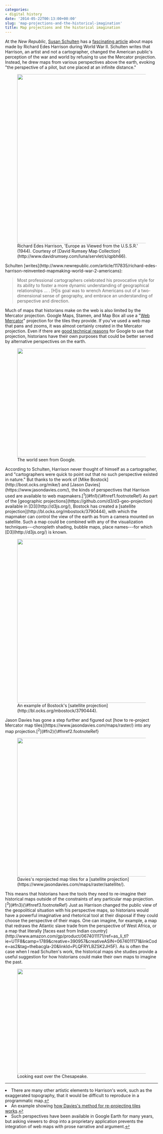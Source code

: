 ```yaml
---
categories:
- digital history
date: '2014-05-22T00:13:00+00:00'
slug: 'map-projections-and-the-historical-imagination'
title: Map projections and the historical imagination
---
```


At the *New Republic*, [Susan Schulten](http://www.mappingthenation.com/) has a [fascinating article](http://www.newrepublic.com/article/117835/richard-edes-harrison-reinvented-mapmaking-world-war-2-americans) about maps made by Richard Edes Harrison during World War II. Schulten writes that Harrison, an artist and not a cartographer, changed the American public's perception of the war and world by refusing to use the Mercator projection. Instead, he drew maps from various perspectives above the earth, evoking "the perspective of a pilot, but one placed at an infinite distance."
<figure id="attachment_571" style="max-width: 739px" class="wp-caption alignnone">
<img class="size-medium_large wp-image-571" src="//files.lincolnmullen.com/uploads/2017/01/harrison-ussr.jpg?resize=739%2C556" alt="" width="739" height="556" srcset="//files.lincolnmullen.com/uploads/2017/01/harrison-ussr.jpg?resize=768%2C578 768w, //files.lincolnmullen.com/uploads/2017/01/harrison-ussr.jpg?resize=300%2C226 300w, //files.lincolnmullen.com/uploads/2017/01/harrison-ussr.jpg?resize=1024%2C771 1024w, //files.lincolnmullen.com/uploads/2017/01/harrison-ussr.jpg?w=1536 1536w, //files.lincolnmullen.com/uploads/2017/01/harrison-ussr.jpg?w=1478 1478w" sizes="(max-width: 739px) 100vw, 739px" data-recalc-dims="1" />
<figcaption class="wp-caption-text">
Richard Edes Harrison, 'Europe as Viewed from the U.S.S.R.' (1944). Courtesy of [David Rumsey Map Collection](http://www.davidrumsey.com/luna/servlet/s/qpbh66).
</figcaption>
</figure>
Schulten [writes](http://www.newrepublic.com/article/117835/richard-edes-harrison-reinvented-mapmaking-world-war-2-americans):

> Most professional cartographers celebrated his provocative style for its ability to foster a more dynamic understanding of geographical relationships ... . \[H\]is goal was to wrench Americans out of a two-dimensional sense of geography, and embrace an understanding of perspective and direction.

Much of maps that historians make on the web is also limited by the Mercator projection. Google Maps, Stamen, and Map Box all use a "[Web Mercator](http://spatialreference.org/ref/sr-org/epsg3857-wgs84-web-mercator-auxiliary-sphere/)" projection for the tiles they provide. If you've used a web map that pans and zooms, it was almost certainly created in the Mercator projection. Even if there are [good technical reasons](http://www.mapthematics.com/forums/viewtopic.php?f=8&t=251) for Google to use that projection, historians have their own purposes that could be better served by alternative perspectives on the earth.
<figure id="attachment_570" style="max-width: 739px" class="wp-caption alignnone">
<img class="size-medium_large wp-image-570" src="https://i1.wp.com/lincolnmullen.com/blog/wp-content/uploads/2017/01/google.png?resize=739%2C358" alt="" width="739" height="358" srcset="https://i1.wp.com/lincolnmullen.com/blog/wp-content/uploads/2017/01/google.png?resize=768%2C372 768w, https://i1.wp.com/lincolnmullen.com/blog/wp-content/uploads/2017/01/google.png?resize=300%2C145 300w, https://i1.wp.com/lincolnmullen.com/blog/wp-content/uploads/2017/01/google.png?resize=1024%2C495 1024w, https://i1.wp.com/lincolnmullen.com/blog/wp-content/uploads/2017/01/google.png?w=1048 1048w" sizes="(max-width: 739px) 100vw, 739px" data-recalc-dims="1" />
<figcaption class="wp-caption-text">
The world seen from Google.
</figcaption>
</figure>
According to Schulten, Harrison never thought of himself as a cartographer, and "cartographers were quick to point out that no such perspective existed in nature." But thanks to the work of [Mike Bostock](http://bost.ocks.org/mike/) and [Jason Davies](https://www.jasondavies.com/), the kinds of perspectives that Harrison used are available to web mapmakers.[<sup>1</sup>](#fn1){\#fnref1.footnoteRef} As part of the [geographic projections](https://github.com/d3/d3-geo-projection) available in [D3](http://d3js.org/), Bostock has created a [satellite projection](http://bl.ocks.org/mbostock/3790444), with which the mapmaker can control the view of the earth as from a camera mounted on satellite. Such a map could be combined with any of the visualization techniques---choropleth shading, bubble maps, place names---for which [D3](http://d3js.org/) is known.
<figure id="attachment_567" style="max-width: 739px" class="wp-caption alignnone">
<img class="size-medium_large wp-image-567" src="//files.lincolnmullen.com/uploads/2017/01/bostock-satellite.png?resize=739%2C539" alt="" width="739" height="539" srcset="//files.lincolnmullen.com/uploads/2017/01/bostock-satellite.png?resize=768%2C560 768w, //files.lincolnmullen.com/uploads/2017/01/bostock-satellite.png?resize=300%2C219 300w, //files.lincolnmullen.com/uploads/2017/01/bostock-satellite.png?w=995 995w" sizes="(max-width: 739px) 100vw, 739px" data-recalc-dims="1" />
<figcaption class="wp-caption-text">
An example of Bostock's [satellite projection](http://bl.ocks.org/mbostock/3790444).
</figcaption>
</figure>
Jason Davies has gone a step further and figured out [how to re-project Mercator map tiles](https://www.jasondavies.com/maps/raster/) into any map projection.[<sup>2</sup>](#fn2){\#fnref2.footnoteRef}
<figure id="attachment_568" style="max-width: 739px" class="wp-caption alignnone">
<img class="size-medium_large wp-image-568" src="https://i2.wp.com/lincolnmullen.com/blog/wp-content/uploads/2017/01/davies-satellite.png?resize=739%2C456" alt="" width="739" height="456" srcset="https://i2.wp.com/lincolnmullen.com/blog/wp-content/uploads/2017/01/davies-satellite.png?resize=768%2C474 768w, https://i2.wp.com/lincolnmullen.com/blog/wp-content/uploads/2017/01/davies-satellite.png?resize=300%2C185 300w, https://i2.wp.com/lincolnmullen.com/blog/wp-content/uploads/2017/01/davies-satellite.png?resize=1024%2C631 1024w, https://i2.wp.com/lincolnmullen.com/blog/wp-content/uploads/2017/01/davies-satellite.png?w=1106 1106w" sizes="(max-width: 739px) 100vw, 739px" data-recalc-dims="1" />
<figcaption class="wp-caption-text">
Davies's reprojected map tiles for a [satellite projection](https://www.jasondavies.com/maps/raster/satellite/).
</figcaption>
</figure>
This means that historians have the tools they need to re-imagine their historical maps outside of the constraints of any particular map projection.[<sup>3</sup>](#fn3){\#fnref3.footnoteRef} Just as Harrison changed the public view of the geopolitical situation with his perspective maps, so historians would have a powerful imaginative and rhetorical tool at their disposal if they could choose the perspective of their maps. One can imagine, for example, a map that redraws the Atlantic slave trade from the perspective of West Africa, or a map that literally [faces east from Indian country](http://www.amazon.com/gp/product/0674011171/ref=as_li_tl?ie=UTF8&camp=1789&creative=390957&creativeASIN=0674011171&linkCode=as2&tag=thebacgla-20&linkId=PLQFRYLBZSK2JH5F). As is often the case when I read Schulten's work, the historical maps she studies provide a useful suggestion for how historians could make their own maps to imagine the past.
<figure id="attachment_569" style="max-width: 739px" class="wp-caption alignnone">
<img class="size-medium_large wp-image-569" src="https://i2.wp.com/lincolnmullen.com/blog/wp-content/uploads/2017/01/facing-east-768x359.png?resize=739%2C345" alt="" width="739" height="345" srcset="https://i1.wp.com/lincolnmullen.com/blog/wp-content/uploads/2017/01/facing-east.png?resize=768%2C359 768w, https://i1.wp.com/lincolnmullen.com/blog/wp-content/uploads/2017/01/facing-east.png?resize=300%2C140 300w, https://i1.wp.com/lincolnmullen.com/blog/wp-content/uploads/2017/01/facing-east.png?w=837 837w" sizes="(max-width: 739px) 100vw, 739px" data-recalc-dims="1" />
<figcaption class="wp-caption-text">
Looking east over the Chesapeake.
</figcaption>
</figure>
<section class="footnotes">

------------------------------------------------------------------------

<li id="fn1">
There are many other artistic elements to Harrison's work, such as the exaggerated topography, that it would be difficult to reproduce in a programmatic map.<a href="#fnref1">↩</a>
</li>
<li id="fn2">
An example showing <a href="http://www.jasondavies.com/maps/tile/">how Davies's method for re-projecting tiles works</a>.<a href="#fnref2">↩</a>
</li>
<li id="fn3">
Such perspectives have been available in Google Earth for many years, but asking viewers to drop into a proprietary application prevents the integration of web maps with prose narrative and argument.<a href="#fnref3">↩</a>
</li>
</section>
